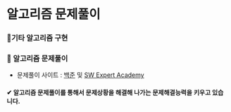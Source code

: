 # 알고리즘 문제풀이

### 🔘기타 알고리즘 구현

### 🔘 알고리즘 문제풀이
   - 문제풀이 사이트 :  [백준](https://www.acmicpc.net/) 및 [SW Expert Academy](https://swexpertacademy.com/main/main.do) 

#### ✔ 알고리즘 문제풀이를 통해서 문제상황을 해결해 나가는 문제해결능력을 키우고 있습니다.
